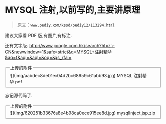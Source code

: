 # MYSQL 注射,以前写的,主要讲原理

> 原文：[`www.pediy.com/kssd/pediy12/113294.html`](https://www.pediy.com/kssd/pediy12/113294.html)

建议大家看 PDF 版,有图片,有标注.

还有文字版.
http://www.google.com.hk/search?hl=zh-CN&newwindow=1&safe=strict&q=MYSQL+注射精华&aq=f&aqi=&aql=&oq=&gs_rfai=

<fieldset><legend>上传的附件</legend> ![](img/aabdec8de01ec04d2bc68959c61abb93.jpg) MYSQL 注射精华.pdf
</fieldset>

忘记源代码了.

<fieldset><legend>上传的附件</legend> ![](img/620251b33676a8e4b98ca0ece915ee8d.jpg) mysqlInject.jsp.zip
</fieldset>